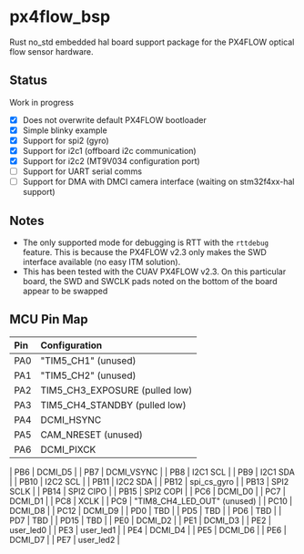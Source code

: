 # px4flow_bsp

Rust no_std embedded hal board support package for the PX4FLOW optical flow sensor hardware.

## Status

Work in progress

- [x] Does not overwrite default PX4FLOW bootloader 
- [x] Simple blinky example 
- [x] Support for spi2 (gyro)
- [x] Support for i2c1 (offboard i2c communication)
- [x] Support for i2c2 (MT9V034 configuration port)
- [ ] Support for UART serial comms
- [ ] Support for DMA with DMCI camera interface (waiting on stm32f4xx-hal support)

## Notes
- The only supported mode for debugging is RTT with the `rttdebug` feature. This is because 
the PX4FLOW v2.3 only makes the SWD interface available (no easy ITM solution).
- This has been tested with the CUAV PX4FLOW v2.3. On this particular board, the 
SWD and SWCLK pads noted on the bottom of the board appear to be swapped

## MCU Pin Map

| Pin      | Configuration |
| :--- | :--- | 
| PA0      | "TIM5_CH1" (unused)       |
| PA1      | "TIM5_CH2" (unused)        |
| PA2      | TIM5_CH3_EXPOSURE (pulled low)   |
| PA3      | TIM5_CH4_STANDBY  (pulled low) |
| PA4      | DCMI_HSYNC       |
| PA5      | CAM_NRESET (unused)       |
| PA6      | DCMI_PIXCK       |

| PB6      | DCMI_D5       |
| PB7      | DCMI_VSYNC       |
| PB8      | I2C1 SCL       |
| PB9      | I2C1 SDA       |
| PB10     | I2C2 SCL       |
| PB11     | I2C2 SDA       |
| PB12      | spi_cs_gyro       |
| PB13      | SPI2 SCLK       |
| PB14      | SPI2 CIPO       |
| PB15      | SPI2 COPI       |
| PC6      | DCMI_D0       |
| PC7      | DCMI_D1       |
| PC8      | XCLK       |
| PC9      | "TIM8_CH4_LED_OUT" (unused)     |
| PC10     | DCMI_D8       |
| PC12     | DCMI_D9       |
| PD0      | TBD       |
| PD5      | TBD       |
| PD6      | TBD       |
| PD7      | TBD       |
| PD15      | TBD       |
| PE0      | DCMI_D2       |
| PE1      | DCMI_D3       |
| PE2      | user_led0       |
| PE3      | user_led1       |
| PE4      | DCMI_D4       |
| PE5      | DCMI_D6       |
| PE6      | DCMI_D7       |
| PE7      | user_led2       |

